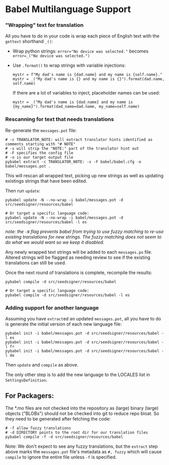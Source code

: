 # Babel Multilanguage Support

### "Wrapping" text for translation
All you have to do in your code is wrap each piece of English text with the `gettext` shorthand `_()`:
* Wrap python strings: `error="No device was selected."` becomes `error=_("No device was selected.")`
* Use `.format()` to wrap strings with variable injections:
    ```
    mystr = f"My dad's name is {dad.name} and my name is {self.name}."
    mystr = _("My dad's name is {} and my name is {}").format(dad.name, self.name)
    ```

    If there are a lot of variables to inject, placeholder names can be used:
    ```
    mystr = _("My dad's name is {dad_name} and my name is {my_name}").format(dad_name=dad.name, my_name=self.name)
    ```


### Rescanning for text that needs translations
Re-generate the `messages.pot` file:
```
# -c TRANSLATOR_NOTE: will extract translator hints identified as comments starting with "# NOTE"
# -s will strip the "NOTE:" part of the translator hint out
# -F specifies the config file
# -o is our target output file
pybabel extract -c TRANSLATOR_NOTE: -s -F babel/babel.cfg -o babel/messages.pot .
```
This will rescan all wrapped text, picking up new strings as well as updating existings strings that have been edited.

Then run `update`:
```
pybabel update -N --no-wrap -i babel/messages.pot -d src/seedsigner/resources/babel

# Or target a specific language code:
pybabel update -N --no-wrap -i babel/messages.pot -d src/seedsigner/resources/babel -l es
```
_note: the `-N` flag prevents babel from trying to use fuzzy matching to re-use existing translations for new strings. The fuzzy matching does not seem to do what we would want so we keep it disabled._

Any newly wrapped text strings will be added to each `messages.po` file. Altered strings will be flagged as needing review to see if the existing translations can still be used.

Once the next round of translations is complete, recompile the results:
```
pybabel compile -d src/seedsigner/resources/babel

# Or target a specific language code:
pybabel compile -d src/seedsigner/resources/babel -l es
```


### Adding support for another language
Assuming you have `extract`ed an updated `messages.pot`, all you have to do is generate the initial version of each new language file:
```
pybabel init -i babel/messages.pot -d src/seedsigner/resources/babel -l es
pybabel init -i babel/messages.pot -d src/seedsigner/resources/babel -l fr
pybabel init -i babel/messages.pot -d src/seedsigner/resources/babel -l de
```

Then `update` and `compile` as above.

The only other step is to add the new language to the LOCALES list in `SettingsDefinition`.


## For Packagers:
The *.mo files are not checked into the repository as (large) binary (large) objects ("BLOBs") should not be checked into git to reduce repo bloat. So they need to be generated after fetching the code:

```
# -f allow fuzzy translations
# -d DIRECTORY points to the root dir for our translation files
pybabel compile -f -d src/seedsigner/resources/babel
```

Note: We don't expect to see any fuzzy translations, but the `extract` step above marks the `messages.pot` file's metadata as `#, fuzzy` which will cause `compile` to ignore the entire file unless `-f` is specified.

<!-- 
In order to make that as transparent as possible, that procedure has been integrated into the setup-process. So it will be executed by:

```
python3 setup.py install
```

Unfortunately, it won't be executed by `pip3 install -e .` even though that has been propagated very long to be the developement-env installation procedure. -->